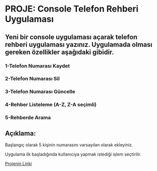 # PROJE: Console Telefon Rehberi Uygulaması


## Yeni bir console uygulaması açarak telefon rehberi uygulaması yazınız. Uygulamada olması gereken özellikler aşağıdaki gibidir.

### 1-Telefon Numarası Kaydet
### 2-Telefon Numarası Sil
### 3-Telefon Numarası Güncelle
### 4-Rehber Listeleme (A-Z, Z-A seçimli)
### 5-Rehberde Arama

## Açıklama:

Başlangıç olarak 5 kişinin numarasını varsayılan olarak ekleyiniz.

Uygulama ilk başladığında kullanıcıya yapmak istediği işlem seçtirilir.

[Projenin Linki](https://app.patika.dev/courses/csharp-101/19-proje-1)

